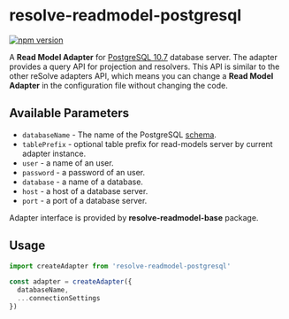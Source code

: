 # **resolve-readmodel-postgresql**
[![npm version](https://badge.fury.io/js/resolve-readmodel-postgresql.svg)](https://badge.fury.io/js/resolve-readmodel-postgresql)
 
A **Read Model Adapter** for [PostgreSQL 10.7](https://www.postgresql.org) database server.
The adapter provides a query API for projection and resolvers. This API is similar to the other reSolve adapters API, which means you can change a **Read Model Adapter** in the configuration file without changing the code.

## Available Parameters
* `databaseName` - The name of the PostgreSQL [schema](https://www.postgresql.org/docs/10/dl-schemas.html).
* `tablePrefix` - optional table prefix for read-models server by current adapter instance.
* `user` - a name of an user.
* `password` - a password of an user.
* `database` - a name of a database.
* `host` - a host of a database server.
* `port` - a port of a database server.

Adapter interface is provided by **resolve-readmodel-base** package.

## Usage

```js
import createAdapter from 'resolve-readmodel-postgresql'

const adapter = createAdapter({
  databaseName,
  ...connectionSettings
})
```
